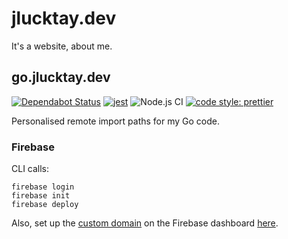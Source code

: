# jlucktay.dev

It's a website, about me.

## go.jlucktay.dev

[![Dependabot Status](https://api.dependabot.com/badges/status?host=github&repo=jlucktay/jlucktay.dev)](https://dependabot.com)
[![jest](https://jestjs.io/img/jest-badge.svg)](https://github.com/facebook/jest)
![Node.js CI](https://github.com/jlucktay/jlucktay.dev/workflows/Node.js%20CI/badge.svg)
[![code style: prettier](https://img.shields.io/badge/code_style-prettier-ff69b4.svg)](https://github.com/prettier/prettier)

Personalised remote import paths for my Go code.

### Firebase

CLI calls:

```shell
firebase login
firebase init
firebase deploy
```

Also, set up the [custom domain](https://support.google.com/firebase/answer/9137747) on the Firebase dashboard
[here](https://console.firebase.google.com/project/_/hosting/main).
